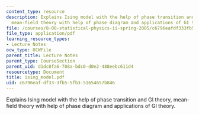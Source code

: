 ```yaml
---
content_type: resource
description: Explains Ising model with the help of phase transition and GI theory,
  mean-field theory with help of phase diagram and applications of GI theory.
file: /courses/8-08-statistical-physics-ii-spring-2005/c6796eafdf333fb55fb351654657b846_ising_model.pdf
file_type: application/pdf
learning_resource_types:
- Lecture Notes
ocw_type: OCWFile
parent_title: Lecture Notes
parent_type: CourseSection
parent_uid: d1dc0fa6-708a-bdc0-d0e2-488eebc611d4
resourcetype: Document
title: ising_model.pdf
uid: c6796eaf-df33-3fb5-5fb3-51654657b846
---
```

Explains Ising model with the help of phase transition and GI theory, mean-field theory with help of phase diagram and applications of GI theory.

